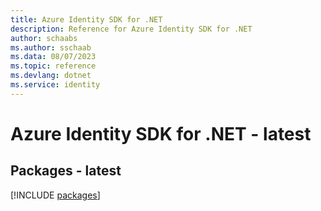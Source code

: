 ```yaml
---
title: Azure Identity SDK for .NET
description: Reference for Azure Identity SDK for .NET
author: schaabs
ms.author: sschaab
ms.data: 08/07/2023
ms.topic: reference
ms.devlang: dotnet
ms.service: identity
---
```

# Azure Identity SDK for .NET - latest
## Packages - latest
[!INCLUDE [packages](identity-index.md)]